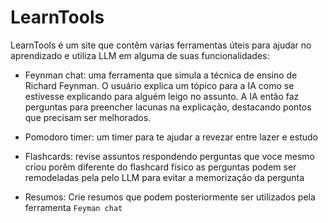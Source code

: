 # LearnTools

LearnTools é um site que contêm varias ferramentas úteis para ajudar no aprendizado e utiliza LLM em alguma de suas funcionalidades:

- Feynman chat: uma ferramenta que simula a técnica de ensino de Richard Feynman. O usuário explica um tópico para a IA como se estivesse explicando para alguém leigo no assunto. A IA então faz perguntas para preencher lacunas na explicação, destacando pontos que precisam ser melhorados.

- Pomodoro timer: um timer para te ajudar a revezar entre lazer e estudo

- Flashcards: revise assuntos respondendo perguntas que voce mesmo criou porêm diferente do flashcard físico as perguntas podem ser remodeladas pela pelo LLM para evitar a memorização da pergunta

- Resumos: Crie resumos que podem posteriormente ser utilizados pela ferramenta `Feyman chat`
